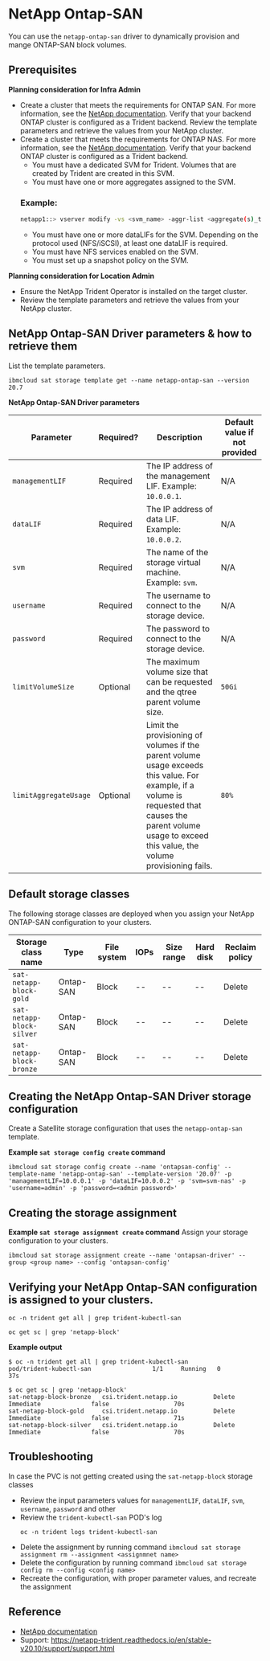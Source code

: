# NetApp Ontap-SAN

You can use the `netapp-ontap-san` driver to dynamically provision and mange ONTAP-SAN block volumes.

## Prerequisites

**Planning consideration for Infra Admin**
* Create a cluster that meets the requirements for ONTAP SAN. For more information, see the [NetApp documentation](https://netapp-trident.readthedocs.io/en/stable-v20.07/support/requirements.html). Verify that your backend ONTAP cluster is configured as a Trident backend.
Review the template parameters and retrieve the values from your NetApp cluster.
* Create a cluster that meets the requirements for ONTAP NAS. For more information, see the [NetApp documentation](https://netapp-trident.readthedocs.io/en/stable-v20.07/support/requirements.html). Verify that your backend ONTAP cluster is configured as a Trident backend.
   * You must have a dedicated SVM for Trident. Volumes that are created by Trident are created in this SVM.
   * You must have one or more aggregates assigned to the SVM. 
   ### Example:
   ```sh
   netapp1::> vserver modify -vs <svm_name> -aggr-list <aggregate(s)_to_be_added>
   ```
   * You must have one or more dataLIFs for the SVM. Depending on the protocol used (NFS/iSCSI), at least one dataLIF is required.
   * You must have NFS services enabled on the SVM.
   * You must set up a snapshot policy on the SVM.

**Planning consideration for Location Admin**
* Ensure the NetApp Trident Operator is installed on the target cluster.
* Review the template parameters and retrieve the values from your NetApp cluster.


## NetApp Ontap-SAN Driver parameters & how to retrieve them

List the template parameters.
```
ibmcloud sat storage template get --name netapp-ontap-san --version 20.7
```

**NetApp Ontap-SAN Driver parameters**

| Parameter | Required? | Description | Default value if not provided |
| --- | --- | --- | --- |
| `managementLIF` | Required | The IP address of the management LIF. Example: `10.0.0.1`. | N/A |
| `dataLIF` | Required | The IP address of data LIF. Example: `10.0.0.2`. | N/A | 
| `svm` | Required | The name of the storage virtual machine. Example: `svm`. | N/A | 
| `username` | Required | The username to connect to the storage device. | N/A |
| `password` | Required | The password to connect to the storage device. | N/A |
| `limitVolumeSize` | Optional | The maximum volume size that can be requested and the qtree parent volume size. | `50Gi` |
| `limitAggregateUsage` | Optional | Limit the provisioning of volumes if the parent volume usage exceeds this value. For example, if a volume is requested that causes the parent volume usage to exceed this value, the volume provisioning fails.  | `80%` |

## Default storage classes

The following storage classes are deployed when you assign your NetApp ONTAP-SAN configuration to your clusters.

| Storage class name | Type | File system | IOPs | Size range | Hard disk | Reclaim policy |
| --- | --- | --- | --- | --- | --- | --- |
| `sat-netapp-block-gold` | Ontap-SAN | Block | -- | -- | -- | Delete |
| `sat-netapp-block-silver` | Ontap-SAN | Block | -- | -- | -- | Delete |
| `sat-netapp-block-bronze` | Ontap-SAN | Block | -- | -- | -- | Delete | 


## Creating the NetApp Ontap-SAN Driver storage configuration

Create a Satellite storage configuration that uses the `netapp-ontap-san` template.

**Example `sat storage config create` command**

```
ibmcloud sat storage config create --name 'ontapsan-config' --template-name 'netapp-ontap-san' --template-version '20.07' -p 'managementLIF=10.0.0.1' -p 'dataLIF=10.0.0.2' -p 'svm=svm-nas' -p 'username=admin' -p 'password=<admin password>'
```

## Creating the storage assignment

**Example `sat storage assignment create` command**
Assign your storage configuration to your clusters.
```
ibmcloud sat storage assignment create --name 'ontapsan-driver' --group <group name> --config 'ontapsan-config'
```

## Verifying your NetApp Ontap-SAN configuration is assigned to your clusters.

```
oc -n trident get all | grep trident-kubectl-san
```
```
oc get sc | grep 'netapp-block'
```

**Example output**

```
$ oc -n trident get all | grep trident-kubectl-san
pod/trident-kubectl-san                 1/1     Running   0          37s
```
```
$ oc get sc | grep 'netapp-block'
sat-netapp-block-bronze   csi.trident.netapp.io          Delete          Immediate              false                  70s
sat-netapp-block-gold     csi.trident.netapp.io          Delete          Immediate              false                  71s
sat-netapp-block-silver   csi.trident.netapp.io          Delete          Immediate              false                  70s
```

## Troubleshooting

In case the PVC is not getting created using the `sat-netapp-block` storage classes
- Review the input parameters values for `managementLIF`, `dataLIF`, `svm`, `username`, `password` and other
- Review the `trident-kubectl-san` POD's log
  ```
  oc -n trident logs trident-kubectl-san
  ```
- Delete the assignment by running command `ibmcloud sat storage assignment rm --assignment <assignmnet name>`
- Delete the configuration by running command `ibmcloud sat storage config rm --config <config name>`
- Recreate the configuration, with proper parameter values, and recreate the assignment

## Reference

- [NetApp documentation](https://netapp-trident.readthedocs.io/en/stable-v20.07/kubernetes/operations/tasks/backends/ontap/ontap-san/index.html)
- Support: https://netapp-trident.readthedocs.io/en/stable-v20.10/support/support.html
